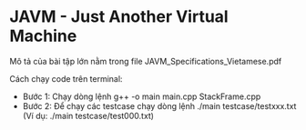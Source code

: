 # JAVM - Just Another Virtual Machine
Mô tả của bài tập lớn nằm trong file JAVM_Specifications_Vietamese.pdf

Cách chạy code trên terminal:
+ Bước 1: Chạy dòng lệnh g++ -o main main.cpp StackFrame.cpp
+ Bước 2: Để chạy các testcase chạy dòng lệnh ./main testcase/testxxx.txt (Ví dụ: ./main testcase/test000.txt)
